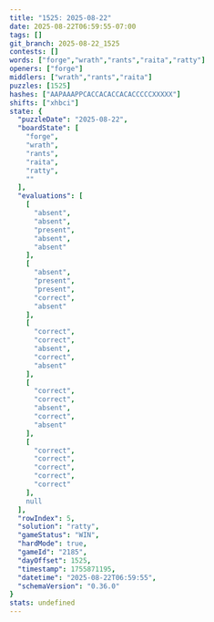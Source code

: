 ```yaml
---
title: "1525: 2025-08-22"
date: 2025-08-22T06:59:55-07:00
tags: []
git_branch: 2025-08-22_1525
contests: []
words: ["forge","wrath","rants","raita","ratty"]
openers: ["forge"]
middlers: ["wrath","rants","raita"]
puzzles: [1525]
hashes: ["AAPAAAPPCACCACACCACACCCCCXXXXX"]
shifts: ["xhbci"]
state: {
  "puzzleDate": "2025-08-22",
  "boardState": [
    "forge",
    "wrath",
    "rants",
    "raita",
    "ratty",
    ""
  ],
  "evaluations": [
    [
      "absent",
      "absent",
      "present",
      "absent",
      "absent"
    ],
    [
      "absent",
      "present",
      "present",
      "correct",
      "absent"
    ],
    [
      "correct",
      "correct",
      "absent",
      "correct",
      "absent"
    ],
    [
      "correct",
      "correct",
      "absent",
      "correct",
      "absent"
    ],
    [
      "correct",
      "correct",
      "correct",
      "correct",
      "correct"
    ],
    null
  ],
  "rowIndex": 5,
  "solution": "ratty",
  "gameStatus": "WIN",
  "hardMode": true,
  "gameId": "2185",
  "dayOffset": 1525,
  "timestamp": 1755871195,
  "datetime": "2025-08-22T06:59:55",
  "schemaVersion": "0.36.0"
}
stats: undefined
---
```

<!-- more -->
